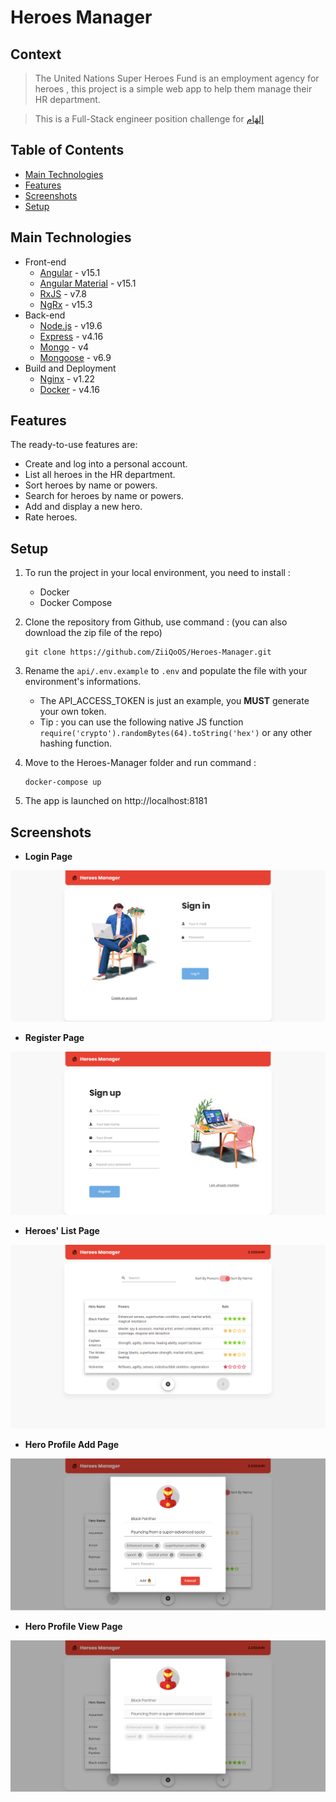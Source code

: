 # Heroes Manager
## Context

> The United Nations Super Heroes Fund is an employment agency for heroes , this project is a simple web app to help them manage their HR department.

> This is a Full-Stack engineer position challenge for [إلهَام](https://elham.sa/)

## Table of Contents
* [Main Technologies](#main-technologies)
* [Features](#features)
* [Screenshots](#screenshots)
* [Setup](#setup)


## Main Technologies
- Front-end
  - [Angular](https://angular.io/) - v15.1
  - [Angular Material](https://material.angular.io/) - v15.1
  - [RxJS](https://rxjs.dev/) - v7.8
  - [NgRx](https://ngrx.io/) - v15.3
- Back-end
  - [Node.js](https://nodejs.org/) - v19.6
  - [Express](https://expressjs.com/) - v4.16
  - [Mongo](https://www.mongodb.com/) - v4
  - [Mongoose](https://expressjs.com/) - v6.9
- Build and Deployment
  - [Nginx](https://www.nginx.com/) - v1.22
  - [Docker](https://www.docker.com/) - v4.16

## Features
The ready-to-use features are:
- Create and log into a personal account.
- List all heroes in the HR department.
- Sort heroes by name or powers.
- Search for heroes by name or powers.
- Add and display a new hero.
- Rate heroes.

## Setup
1. To run the project in your local environment, you need to install :
    - Docker 
    - Docker Compose
2. Clone the repository from Github, use command : (you can also download the zip file of the repo)

       git clone https://github.com/ZiiQoOS/Heroes-Manager.git

3. Rename the `api/.env.example` to `.env` and populate the file with your environment's informations. 
    - The API_ACCESS_TOKEN is just an example, you **MUST** generate your own token.
    - Tip : you can use the following native JS function `require('crypto').randomBytes(64).toString('hex')` or any other hashing function.
4. Move to the Heroes-Manager folder and run command : 

       docker-compose up

5. The app is launched on http://localhost:8181
## Screenshots
- **Login Page**

![Example screenshot](./screenshots/User%20Login.png)
- **Register Page**

![Example screenshot](./screenshots/User%20Register.png)
- **Heroes' List Page**

![Example screenshot](./screenshots/Hero%20List.png)

- **Hero Profile Add Page**  

![Example screenshot](./screenshots/Hero%20Add.png)

- **Hero Profile View Page**

![Example screenshot](./screenshots/Hero%20View.png)